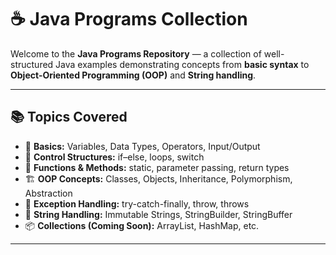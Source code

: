 # ☕ Java Programs Collection

Welcome to the **Java Programs Repository** — a collection of well-structured Java examples demonstrating concepts from **basic syntax** to **Object-Oriented Programming (OOP)** and **String handling**.

---

## 📚 Topics Covered
- 🧩 **Basics:** Variables, Data Types, Operators, Input/Output  
- 🔁 **Control Structures:** if–else, loops, switch  
- 🧮 **Functions & Methods:** static, parameter passing, return types  
- 🏗️ **OOP Concepts:** Classes, Objects, Inheritance, Polymorphism, Abstraction  
- 🧵 **Exception Handling:** try-catch-finally, throw, throws  
- 💬 **String Handling:** Immutable Strings, StringBuilder, StringBuffer  
- 📦 **Collections (Coming Soon):** ArrayList, HashMap, etc.

---


